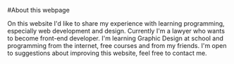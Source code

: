 #About this webpage


On this website I'd like to share my experience with learning programming, especially web development and design. Currently I'm a lawyer who wants to become front-end developer. I'm learning Graphic Design at school and programming from the internet, free courses and from my friends. I'm open to suggestions about improving this website, feel free to contact me.
